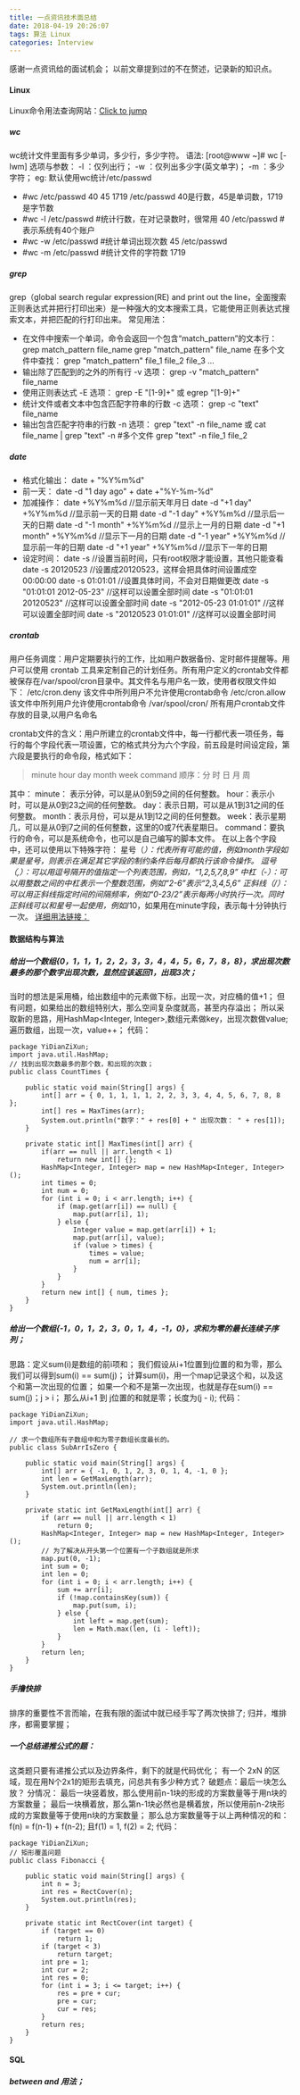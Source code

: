 ```yaml
---
title: 一点资讯技术面总结
date: 2018-04-19 20:26:07
tags: 算法 Linux
categories: Interview
---
```

感谢一点资讯给的面试机会；
以前文章提到过的不在赘述，记录新的知识点。
<!--more-->
#### Linux
Linux命令用法查询网站：[Click to jump](http://man.linuxde.net/)
##### wc
wc统计文件里面有多少单词，多少行，多少字符。
语法:
[root@www ~]# wc [-lwm]
选项与参数：
-l  ：仅列出行；
-w  ：仅列出多少字(英文单字)；
-m  ：多少字符；
eg:
默认使用wc统计/etc/passwd
- #wc /etc/passwd
40   45 1719 /etc/passwd
40是行数，45是单词数，1719是字节数
- #wc -l /etc/passwd   #统计行数，在对记录数时，很常用
40 /etc/passwd       #表示系统有40个账户
- #wc -w /etc/passwd  #统计单词出现次数
45 /etc/passwd
- #wc -m /etc/passwd  #统计文件的字符数
1719
##### grep
grep（global search regular expression(RE) and print out the line，全面搜索正则表达式并把行打印出来）是一种强大的文本搜索工具，它能使用正则表达式搜索文本，并把匹配的行打印出来。
常见用法：
- 在文件中搜索一个单词，命令会返回一个包含“match_pattern”的文本行：
grep match_pattern file_name
grep "match_pattern" file_name
在多个文件中查找：
grep "match_pattern" file_1 file_2 file_3 ...
- 输出除了匹配到的之外的所有行 -v 选项：
grep -v "match_pattern" file_name
- 使用正则表达式 -E 选项：
grep -E "[1-9]+"
或
egrep "[1-9]+"
- 统计文件或者文本中包含匹配字符串的行数 -c 选项：
grep -c "text" file_name
- 输出包含匹配字符串的行数 -n 选项：
grep "text" -n file_name
或
cat file_name | grep "text" -n
#多个文件
grep "text" -n file_1 file_2
##### date
- 格式化输出：
 date + "%Y%m%d"
- 前一天：
 date -d "1 day ago" + date +"%Y-%m-%d"
 - 加减操作：
date +%Y%m%d                   //显示前天年月日
date -d "+1 day" +%Y%m%d       //显示前一天的日期
date -d "-1 day" +%Y%m%d       //显示后一天的日期
date -d "-1 month" +%Y%m%d     //显示上一月的日期
date -d "+1 month" +%Y%m%d     //显示下一月的日期
date -d "-1 year" +%Y%m%d      //显示前一年的日期
date -d "+1 year" +%Y%m%d      //显示下一年的日期
- 设定时间：
date -s                //设置当前时间，只有root权限才能设置，其他只能查看
date -s 20120523       //设置成20120523，这样会把具体时间设置成空00:00:00
date -s 01:01:01       //设置具体时间，不会对日期做更改
date -s "01:01:01 2012-05-23"  //这样可以设置全部时间
date -s "01:01:01 20120523"    //这样可以设置全部时间
date -s "2012-05-23 01:01:01"  //这样可以设置全部时间
date -s "20120523 01:01:01"    //这样可以设置全部时间
##### crontab
用户任务调度：用户定期要执行的工作，比如用户数据备份、定时邮件提醒等。用户可以使用 crontab 工具来定制自己的计划任务。所有用户定义的crontab文件都被保存在/var/spool/cron目录中。其文件名与用户名一致，使用者权限文件如下：
/etc/cron.deny     该文件中所列用户不允许使用crontab命令
/etc/cron.allow    该文件中所列用户允许使用crontab命令
/var/spool/cron/   所有用户crontab文件存放的目录,以用户名命名

crontab文件的含义：用户所建立的crontab文件中，每一行都代表一项任务，每行的每个字段代表一项设置，它的格式共分为六个字段，前五段是时间设定段，第六段是要执行的命令段，格式如下：
> minute   hour   day   month   week   command     顺序：分 时 日 月 周

其中：
minute： 表示分钟，可以是从0到59之间的任何整数。
hour：表示小时，可以是从0到23之间的任何整数。
day：表示日期，可以是从1到31之间的任何整数。
month：表示月份，可以是从1到12之间的任何整数。
week：表示星期几，可以是从0到7之间的任何整数，这里的0或7代表星期日。
command：要执行的命令，可以是系统命令，也可以是自己编写的脚本文件。
在以上各个字段中，还可以使用以下特殊字符：
星号（*）：代表所有可能的值，例如month字段如果是星号，则表示在满足其它字段的制约条件后每月都执行该命令操作。
逗号（,）：可以用逗号隔开的值指定一个列表范围，例如，“1,2,5,7,8,9”
中杠（-）：可以用整数之间的中杠表示一个整数范围，例如“2-6”表示“2,3,4,5,6”
正斜线（/）：可以用正斜线指定时间的间隔频率，例如“0-23/2”表示每两小时执行一次。同时正斜线可以和星号一起使用，例如*/10，如果用在minute字段，表示每十分钟执行一次。
[详细用法链接：](http://man.linuxde.net/crontab)
#### 数据结构与算法
##### 给出一个数组{0，1，1，1，2，2，3，3，4，4，5，6，7，8，8}，求出现次数最多的那个数字出现次数，显然应该返回1，出现3次；
当时的想法是采用桶，给出数组中的元素做下标，出现一次，对应桶的值+1；
但有问题，如果给出的数组特别大，那么空间复杂度就高，甚至内存溢出；
所以采取新的思路，用HashMap<Integer, Integer>,数组元素做key，出现次数做value;遍历数组，出现一次，value++；
代码：
```
package YiDianZiXun;
import java.util.HashMap;
// 找到出现次数最多的那个数，和出现的次数；
public class CountTimes {

	public static void main(String[] args) {
		int[] arr = { 0, 1, 1, 1, 1, 2, 2, 3, 3, 4, 4, 5, 6, 7, 8, 8 };
		int[] res = MaxTimes(arr);
		System.out.println("数字：" + res[0] + " 出现次数： " + res[1]);
	}

	private static int[] MaxTimes(int[] arr) {
		if(arr == null || arr.length < 1)
			return new int[] {};
		HashMap<Integer, Integer> map = new HashMap<Integer, Integer>();
		int times = 0;
		int num = 0;
		for (int i = 0; i < arr.length; i++) {
			if (map.get(arr[i]) == null) {
				map.put(arr[i], 1);
			} else {
				Integer value = map.get(arr[i]) + 1;
				map.put(arr[i], value);
				if (value > times) {
					times = value;
					num = arr[i];
				}
			}
		}
		return new int[] { num, times };
	}
}
```
##### 给出一个数组{-1，0，1，2，3，0，1，4，-1，0}，求和为零的最长连续子序列；
思路：定义sum(i)是数组的前i项和；
我们假设从i+1位置到j位置的和为零，那么我们可以得到sum(i) == sum(j)；
计算sum(i)，用一个map记录这个和，以及这个和第一次出现的位置；
如果一个和不是第一次出现，也就是存在sum(i) == sum(j)；j > i；
那么从i+1 到 j位置的和就是零；长度为(j - i);
代码：
```
package YiDianZiXun;
import java.util.HashMap;

// 求一个数组所有子数组中和为零子数组长度最长的。
public class SubArrIsZero {

	public static void main(String[] args) {
		int[] arr = { -1, 0, 1, 2, 3, 0, 1, 4, -1, 0 };
		int len = GetMaxLength(arr);
		System.out.println(len);
	}

	private static int GetMaxLength(int[] arr) {
		if (arr == null || arr.length < 1)
			return 0;
		HashMap<Integer, Integer> map = new HashMap<Integer, Integer>();
		// 为了解决从开头第一个位置有一个子数组就是所求
		map.put(0, -1);
		int sum = 0;
		int len = 0;
		for (int i = 0; i < arr.length; i++) {
			sum += arr[i];
			if (!map.containsKey(sum)) {
				map.put(sum, i);
			} else {
				int left = map.get(sum);
				len = Math.max(len, (i - left));
			}
		}
		return len;
	}
}
```
##### 手撸快排
排序的重要性不言而喻，在我有限的面试中就已经手写了两次快排了;
归并，堆排序，都需要掌握；
##### 一个总结递推公式的题：
这类题只要有递推公式以及边界条件，剩下的就是代码优化；
有一个 2xN 的区域，现在用N个2x1的矩形去填充，问总共有多少种方式？
破题点：最后一块怎么放？
分情况：
最后一块竖着放，那么使用前n-1块的形成的方案数量等于用n块的方案数量；
最后一块横着放，那么第n-1块必然也是横着放，所以使用前n-2块形成的方案数量等于使用n块的方案数量；
那么总方案数量等于以上两种情况的和：f(n) = f(n-1) + f(n-2);
且f(1) = 1, f(2) = 2;
代码：
```
package YiDianZiXun;
// 矩形覆盖问题
public class Fibonacci {

	public static void main(String[] args) {
		int n = 3;
		int res = RectCover(n);
		System.out.println(res);
	}

	private static int RectCover(int target) {
		if (target == 0)
			return 1;
		if (target < 3)
			return target;
		int pre = 1;
		int cur = 2;
		int res = 0;
		for (int i = 3; i <= target; i++) {
			res = pre + cur;
			pre = cur;
			cur = res;
		}
		return res;
	}
}
```
#### SQL
##### between and 用法；
